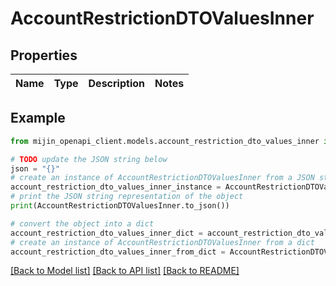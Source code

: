 # AccountRestrictionDTOValuesInner


## Properties

Name | Type | Description | Notes
------------ | ------------- | ------------- | -------------

## Example

```python
from mijin_openapi_client.models.account_restriction_dto_values_inner import AccountRestrictionDTOValuesInner

# TODO update the JSON string below
json = "{}"
# create an instance of AccountRestrictionDTOValuesInner from a JSON string
account_restriction_dto_values_inner_instance = AccountRestrictionDTOValuesInner.from_json(json)
# print the JSON string representation of the object
print(AccountRestrictionDTOValuesInner.to_json())

# convert the object into a dict
account_restriction_dto_values_inner_dict = account_restriction_dto_values_inner_instance.to_dict()
# create an instance of AccountRestrictionDTOValuesInner from a dict
account_restriction_dto_values_inner_from_dict = AccountRestrictionDTOValuesInner.from_dict(account_restriction_dto_values_inner_dict)
```
[[Back to Model list]](../README.md#documentation-for-models) [[Back to API list]](../README.md#documentation-for-api-endpoints) [[Back to README]](../README.md)



